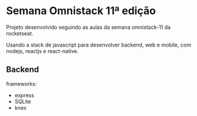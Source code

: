 # Semana Omnistack 11ª edição

Projeto desenvolvido seguindo as aulas da semana omnistack-11 da rocketseat.

Usando a stack de javascript para desenvolver backend, web e mobile, com nodejs, reactjs e react-native.


## Backend

frameworks:

* express
* SQLite
* knex
